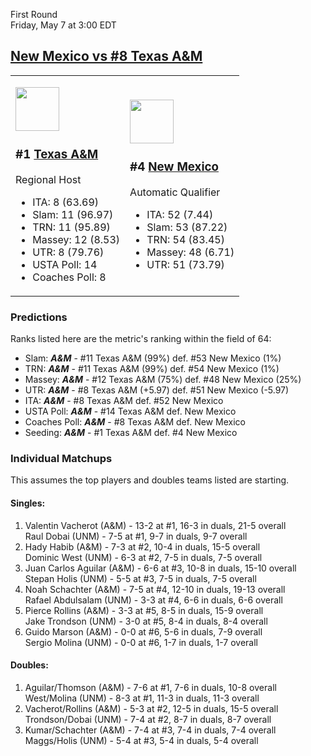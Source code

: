 First Round  
Friday, May 7 at 3:00 EDT
## [New Mexico vs #8 Texas A&M](https://www.ncaa.com/game/5833377) 

<table><tr><td>  

<a href="../index.md"><img src="https://www.ncaa.com/sites/default/files/images/logos/schools/t/texas-am.70.png" width="70" height="70" /></a>  

### #1 [Texas A&M](../index.md)  

Regional Host  
- ITA: 8 (63.69)  
- Slam: 11 (96.97)  
- TRN: 11 (95.89)  
- Massey: 12 (8.53)  
- UTR: 8 (79.76)  
- USTA Poll: 14  
- Coaches Poll: 8  

</td><td>  

<a href="../index.md"><img src="https://www.ncaa.com/sites/default/files/images/logos/schools/n/new-mexico.70.png" width="70" height="70" /></a>  

### #4 [New Mexico](../index.md)  

Automatic Qualifier  
- ITA: 52 (7.44)  
- Slam: 53 (87.22)  
- TRN: 54 (83.45)  
- Massey: 48 (6.71)  
- UTR: 51 (73.79)  

</td></tr></table>  

### Predictions  

Ranks listed here are the metric's ranking within the field of 64:  
- Slam: ***A&M*** - #11 Texas A&M (99%) def. #53 New Mexico (1%)  
- TRN: ***A&M*** - #11 Texas A&M (99%) def. #54 New Mexico (1%)  
- Massey: ***A&M*** - #12 Texas A&M (75%) def. #48 New Mexico (25%)  
- UTR: ***A&M*** - #8 Texas A&M (+5.97) def. #51 New Mexico (-5.97)  
- ITA: ***A&M*** - #8 Texas A&M def. #52 New Mexico  
- USTA Poll: ***A&M*** - #14 Texas A&M def. New Mexico  
- Coaches Poll: ***A&M*** - #8 Texas A&M def. New Mexico  
- Seeding: ***A&M*** - #1 Texas A&M def. #4 New Mexico  

### Individual Matchups  

This assumes the top players and doubles teams listed are starting.  

#### Singles:  
1. Valentin Vacherot (A&M) - 13-2 at #1, 16-3 in duals, 21-5 overall  
   Raul Dobai (UNM) - 7-5 at #1, 9-7 in duals, 9-7 overall
2. Hady Habib (A&M) - 7-3 at #2, 10-4 in duals, 15-5 overall  
   Dominic West (UNM) - 6-3 at #2, 7-5 in duals, 7-5 overall
3. Juan Carlos Aguilar (A&M) - 6-6 at #3, 10-8 in duals, 15-10 overall  
   Stepan Holis (UNM) - 5-5 at #3, 7-5 in duals, 7-5 overall
4. Noah Schachter (A&M) - 7-5 at #4, 12-10 in duals, 19-13 overall  
   Rafael Abdulsalam (UNM) - 3-3 at #4, 6-6 in duals, 6-6 overall
5. Pierce Rollins (A&M) - 3-3 at #5, 8-5 in duals, 15-9 overall  
   Jake Trondson (UNM) - 3-0 at #5, 8-4 in duals, 8-4 overall
6. Guido Marson (A&M) - 0-0 at #6, 5-6 in duals, 7-9 overall  
   Sergio Molina (UNM) - 0-0 at #6, 1-7 in duals, 1-7 overall

#### Doubles:  
1. Aguilar/Thomson (A&M) - 7-6 at #1, 7-6 in duals, 10-8 overall  
   West/Molina (UNM) - 8-3 at #1, 11-3 in duals, 11-3 overall
2. Vacherot/Rollins (A&M) - 5-3 at #2, 12-5 in duals, 15-5 overall  
   Trondson/Dobai (UNM) - 7-4 at #2, 8-7 in duals, 8-7 overall
3. Kumar/Schachter (A&M) - 7-4 at #3, 7-4 in duals, 7-4 overall  
   Maggs/Holis (UNM) - 5-4 at #3, 5-4 in duals, 5-4 overall